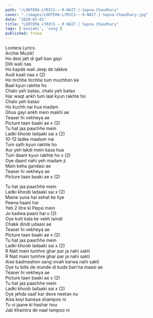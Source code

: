 ```yaml
---
path: "/LOOTERA-LYRICS-–-R-NAIT-|-Sapna-Chaudhary"
cover: "./images/LOOTERA-LYRICS-–-R-NAIT-|-Sapna-Chaudhary.jpg"
date: "2020-02-01"
title: "LOOTERA LYRICS – R NAIT | Sapna Chaudhary"
tags: ['punjabi', 'song']
published: truea
---
```

  
Lootera Lyrics  
Archie Muzik!  
Ho desi jatt di gall ban gayi  
Dilli wali naa  
Ho kapde wali Jeep de takkre  
Audi kaali naa x (2)  
Ho tirchhe tirchhe tum muchhon ke  
Baal kyun rakhte ho  
Chalo yeh batao, chalo yeh batao  
Har waqt ankh tum laal kyun rakhte ho  
Chalo yeh batao  
Ho kuchh nai hua madam  
Ghus gayi ankh mein makhi ae  
Teaser hi vekheya ae  
Picture taan baaki ae x (2)  
Tu hat jaa paachhe mein  
Ladki khoob ladaaki sai x (2)  
10-12 ladke maalum nai  
Tum sath kyun rakhte ho  
Aur yeh lakdi mein kasa hua  
Tum daant kyun rakhte ho x (2)  
Oye daant nahi yeh madam ji  
Main keha gandasi ae  
Teaser hi vekheya ae  
Picture taan baaki ae x (2)  
  
  
  
  
  
  
Tu hat jaa paachhe mein  
Ladki khoob ladaaki sai x (2)  
Maine suna hai sehat ke liye  
Peena haani hai  
Yeh 2 litre ki Pepsi mein  
Jo kadwa paani hai x (2)  
Oye kutt kala ke vekh laindi  
Chakk dindi udaasi ae  
Teaser hi vekheya ae  
Picture taan baaki ae x (2)  
Tu hat jaa paachhe mein  
Ladki khoob ladaaki sai x (2)  
R Nait main tumhre ghar par ja nahi sakti  
R Nait main tumhre ghar par ja nahi sakti  
Aise badmashon sang vivah karwa nahi sakti  
Oye tu bille de munde di kude ban’na maasi ae  
Teaser hi vekheya ae  
Picture taan baaki ae x (2)  
Tu hat jaa paachhe mein  
Ladki khoob ladaaki sai x (2)  
Oye jehda saaf kar deve neetan nu  
Aisa koyi baneya shampoo ni  
Tu vi jaane ki hashar hou  
Jab khaintra de naal tampoo ni  
